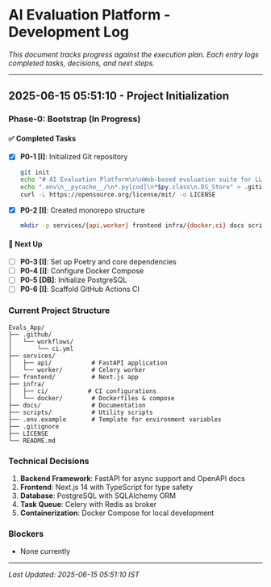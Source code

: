 # AI Evaluation Platform - Development Log

*This document tracks progress against the execution plan. Each entry logs completed tasks, decisions, and next steps.*

---

## 2025-06-15 05:51:10 - Project Initialization

### Phase-0: Bootstrap (In Progress)

#### ✅ Completed Tasks
- [x] **P0-1 [I]**: Initialized Git repository
  ```bash
  git init
  echo "# AI Evaluation Platform\n\nWeb-based evaluation suite for LLM applications." > README.md
  echo ".env\n__pycache__/\n*.py[cod]\n*$py.class\n.DS_Store" > .gitignore
  curl -L https://opensource.org/license/mit/ -o LICENSE
  ```

- [x] **P0-2 [I]**: Created monorepo structure
  ```bash
  mkdir -p services/{api,worker} frontend infra/{docker,ci} docs scripts
  ```

#### 🚧 Next Up
- [ ] **P0-3 [I]**: Set up Poetry and core dependencies
- [ ] **P0-4 [I]**: Configure Docker Compose
- [ ] **P0-5 [DB]**: Initialize PostgreSQL
- [ ] **P0-6 [I]**: Scaffold GitHub Actions CI

### Current Project Structure
```
Evals_App/
├── .github/
│   └── workflows/
│       └── ci.yml
├── services/
│   ├── api/           # FastAPI application
│   └── worker/        # Celery worker
├── frontend/          # Next.js app
├── infra/
│   ├── ci/           # CI configurations
│   └── docker/        # Dockerfiles & compose
├── docs/              # Documentation
├── scripts/           # Utility scripts
├── .env.example       # Template for environment variables
├── .gitignore
├── LICENSE
└── README.md
```

### Technical Decisions
1. **Backend Framework**: FastAPI for async support and OpenAPI docs
2. **Frontend**: Next.js 14 with TypeScript for type safety
3. **Database**: PostgreSQL with SQLAlchemy ORM
4. **Task Queue**: Celery with Redis as broker
5. **Containerization**: Docker Compose for local development

### Blockers
- None currently

---
*Last Updated: 2025-06-15 05:51:10 IST*
